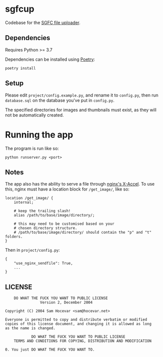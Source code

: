 # sgfcup

Codebase for the [SGFC file uploader](https://sgfc.co). 

## Dependencies

Requires Python >= 3.7

Dependencies can be installed using [Poetry](https://python-poetry.org):

    poetry install

## Setup

Please edit `project/config.example.py`, and rename it to `config.py`, then run `database.sql` on the database you've
put in `config.py`.

The specified directories for images and thumbnails must exist, as they will not be automatically created.

# Running the app

The program is run like so:

    python runserver.py <port>

## Notes

The app also has the ability to serve a file
through [nginx's X-Accel](https://www.nginx.com/resources/wiki/start/topics/examples/x-accel/). To use this, nginx must
have a location block for `/get_image/`, like so:

    location /get_image/ {
        internal;
        
        # keep the trailing slash!
        alias /path/to/base/image/directory/; 
        
        # this may need to be customised based on your
        # chosen directory structure.
        # /path/to/base/image/directory/ should contain the "p" and "t" folders.
    }

Then in `project/config.py`:

    {
        "use_nginx_sendfile": True,
        ...
    }

## LICENSE

        DO WHAT THE FUCK YOU WANT TO PUBLIC LICENSE
                    Version 2, December 2004

    Copyright (C) 2004 Sam Hocevar <sam@hocevar.net>

    Everyone is permitted to copy and distribute verbatim or modified
    copies of this license document, and changing it is allowed as long
    as the name is changed.

                DO WHAT THE FUCK YOU WANT TO PUBLIC LICENSE
        TERMS AND CONDITIONS FOR COPYING, DISTRIBUTION AND MODIFICATION

    0. You just DO WHAT THE FUCK YOU WANT TO.
